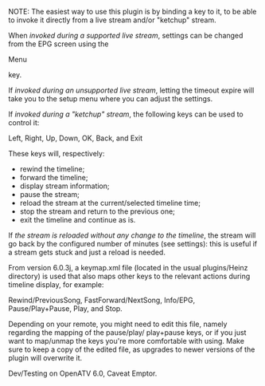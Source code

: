 NOTE: The easiest way to use this plugin is
by binding a key to it, to be able to invoke
it directly from a live stream and/or
"ketchup" stream.

When *invoked during a supported live stream*,
settings can be changed from the EPG screen
using the

 Menu

key.

If *invoked during an unsupported live stream*,
letting the timeout expire will take you to
the setup menu where you can adjust the
settings.

If *invoked during a "ketchup" stream*, the
following keys can be used to control it:

 Left, Right, Up, Down, OK, Back, and Exit

These keys will, respectively:
- rewind the timeline;
- forward the timeline;
- display stream information;
- pause the stream;
- reload the stream at the current/selected
timeline time;
- stop the stream and return to the previous one;
- exit the timeline and continue as is.

If *the stream is reloaded without any change
to the timeline*, the stream will go back by
the configured number of minutes (see
settings):  this is useful if a stream gets
stuck and just a reload is needed.

From version 6.0.3j, a keymap.xml file (located in
the usual plugins/Heinz directory) is used that
also maps other keys to the relevant actions during
timeline display, for example:

Rewind/PreviousSong, FastForward/NextSong, Info/EPG,
Pause/Play+Pause, Play, and Stop.

Depending on your remote, you might need to edit this
file, namely regarding the mapping of the pause/play/
play+pause keys, or if you just want to map/unmap the
keys you're more comfortable with using. Make sure to
keep a copy of the edited file, as upgrades to newer
versions of the plugin will overwrite it.

Dev/Testing on OpenATV 6.0, Caveat Emptor.
